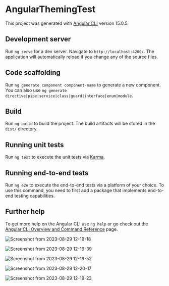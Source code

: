 # AngularThemingTest

This project was generated with [Angular CLI](https://github.com/angular/angular-cli) version 15.0.5.

## Development server

Run `ng serve` for a dev server. Navigate to `http://localhost:4200/`. The application will automatically reload if you change any of the source files.

## Code scaffolding

Run `ng generate component component-name` to generate a new component. You can also use `ng generate directive|pipe|service|class|guard|interface|enum|module`.

## Build

Run `ng build` to build the project. The build artifacts will be stored in the `dist/` directory.

## Running unit tests

Run `ng test` to execute the unit tests via [Karma](https://karma-runner.github.io).

## Running end-to-end tests

Run `ng e2e` to execute the end-to-end tests via a platform of your choice. To use this command, you need to first add a package that implements end-to-end testing capabilities.

## Further help

To get more help on the Angular CLI use `ng help` or go check out the [Angular CLI Overview and Command Reference](https://angular.io/cli) page.

![Screenshot from 2023-08-29 12-19-18](https://github.com/John-Gilbert-2023/AngularTheming-TestDevelopment/assets/143480566/4dcf7d18-4018-4c8b-9295-0b031daed13a)

![Screenshot from 2023-08-29 12-19-39](https://github.com/John-Gilbert-2023/AngularTheming-TestDevelopment/assets/143480566/76cb435d-a2c9-4ef7-8a0a-1e57b333a1f0)

![Screenshot from 2023-08-29 12-19-52](https://github.com/John-Gilbert-2023/AngularTheming-TestDevelopment/assets/143480566/3c4c198e-4e4b-4b9e-910f-8395c2a5f3eb)

![Screenshot from 2023-08-29 12-20-17](https://github.com/John-Gilbert-2023/AngularTheming-TestDevelopment/assets/143480566/7501b044-deb9-4733-8e5e-666041f26d49)

![Screenshot from 2023-08-29 12-19-23](https://github.com/John-Gilbert-2023/AngularTheming-TestDevelopment/assets/143480566/d00e5619-faf8-4027-8c2e-fe500330eebc)


